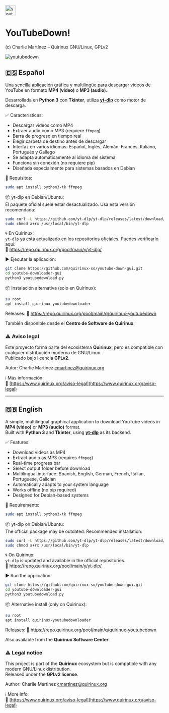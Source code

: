 <img width="32" height="32" alt="youtubedown" src="https://github.com/user-attachments/assets/fdce1e97-ca3c-49c1-8733-c77f02493cf2" /> 

# YouTubeDown!

(c) Charlie Martínez – Quirinux GNU/Linux, GPLv2  

![youtubedown](https://github.com/user-attachments/assets/1c439f84-0f21-4928-9858-a51e80bfd535)

## 🇪🇸 Español  
Una sencilla aplicación gráfica y multilingüe para descargar videos de YouTube en formato **MP4 (video)** o **MP3 (audio)**.  

Desarrollada en **Python 3** con **Tkinter**, utiliza **[yt-dlp](https://github.com/yt-dlp/yt-dlp)** como motor de descarga.

✅ Características:

- Descargar vídeos como MP4  
- Extraer audio como MP3 (requiere `ffmpeg`)  
- Barra de progreso en tiempo real  
- Elegir carpeta de destino antes de descargar  
- Interfaz en varios idiomas: Español, Inglés, Alemán, Francés, Italiano, Portugués y Gallego  
- Se adapta automáticamente al idioma del sistema  
- Funciona sin conexión (no requiere pip)  
- Diseñada especialmente para sistemas basados en Debian  

🔧 Requisitos:

```bash
sudo apt install python3-tk ffmpeg
```

📦 yt-dlp en Debian/Ubuntu:  
El paquete oficial suele estar desactualizado. Usa esta versión recomendada:

```bash
sudo curl -L https://github.com/yt-dlp/yt-dlp/releases/latest/download/yt-dlp -o /usr/local/bin/yt-dlp
sudo chmod a+rx /usr/local/bin/yt-dlp
```

🌀 En Quirinux:  
`yt-dlp` ya está actualizado en los repositorios oficiales. Puedes verificarlo aquí:  
🔗 https://repo.quirinux.org/pool/main/y/yt-dlp/

▶️ Ejecutar la aplicación:

```bash
git clone https://github.com/quirinux-so/youtube-down-gui.git
cd youtube-downloader-gui
python3 youtubedownload.py
```

📦 Instalación alternativa (solo en Quirinux):

```bash
su root
apt install quirinux-youtubedownloader
```
Releases:
🔗 https://repo.quirinux.org/pool/main/q/quirinux-youtubedown

También disponible desde el **Centro de Software de Quirinux**.  


### ⚠️ Aviso legal  
Este proyecto forma parte del ecosistema **Quirinux**, pero es compatible con cualquier distribución moderna de GNU/Linux.  
Publicado bajo licencia **GPLv2**.  

Autor: Charlie Martinez <cmartinez@quirinux.org>

ℹ️ Más información:  
🔗 [https://www.quirinux.org/aviso-legal](https://www.quirinux.org/aviso-legal)

---

## 🇬🇧 English  
A simple, multilingual graphical application to download YouTube videos in **MP4 (video)** or **MP3 (audio)** format.  
Built with **Python 3** and **Tkinter**, using **[yt-dlp](https://github.com/yt-dlp/yt-dlp)** as its backend.

✅ Features:

- Download videos as MP4  
- Extract audio as MP3 (requires `ffmpeg`)  
- Real-time progress bar  
- Select output folder before download  
- Multilingual interface: Spanish, English, German, French, Italian, Portuguese, Galician  
- Automatically adapts to your system language  
- Works offline (no pip required)  
- Designed for Debian-based systems  

🔧 Requirements:

```bash
sudo apt install python3-tk ffmpeg
```

📦 yt-dlp on Debian/Ubuntu:  
The official package may be outdated. Recommended installation:

```bash
sudo curl -L https://github.com/yt-dlp/yt-dlp/releases/latest/download/yt-dlp -o /usr/local/bin/yt-dlp
sudo chmod a+rx /usr/local/bin/yt-dlp
```

🌀 On Quirinux:  
`yt-dlp` is updated and available in the official repositories.  
🔗 https://repo.quirinux.org/pool/main/y/yt-dlp/

▶️ Run the application:

```bash
git clone https://github.com/quirinux-so/youtube-down-gui.git
cd youtube-downloader-gui
python3 youtubedownload.py
```

📦 Alternative install (only on Quirinux):

```bash
su root
apt install quirinux-youtubedownloader
```
Releases:
🔗 https://repo.quirinux.org/pool/main/q/quirinux-youtubedown

Also available from the **Quirinux Software Center**.  

### ⚠️ Legal notice  
This project is part of the **Quirinux** ecosystem but is compatible with any modern GNU/Linux distribution.  
Released under the **GPLv2 license**.  

Author: Charlie Martinez <cmartinez@quirinux.org>

ℹ️ More info:  
🔗 [https://www.quirinux.org/aviso-legal](https://www.quirinux.org/aviso-legal)
